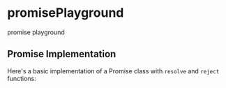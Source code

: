 # promisePlayground
promise playground
## Promise Implementation

Here's a basic implementation of a Promise class with `resolve` and `reject` functions:




